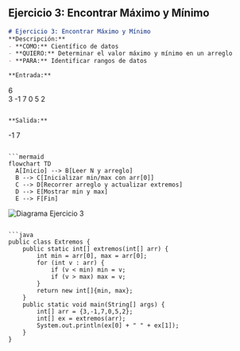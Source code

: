 ## Ejercicio 3: Encontrar Máximo y Mínimo

```markdown
# Ejercicio 3: Encontrar Máximo y Mínimo  
**Descripción:**  
- **COMO:** Científico de datos  
- **QUIERO:** Determinar el valor máximo y mínimo en un arreglo  
- **PARA:** Identificar rangos de datos  

**Entrada:**  
```
6  
3 -1 7 0 5 2
```

**Salida:**  
```
-1 7
```

```mermaid
flowchart TD
  A[Inicio] --> B[Leer N y arreglo]  
  B --> C[Inicializar min/max con arr[0]]  
  C --> D[Recorrer arreglo y actualizar extremos]  
  D --> E[Mostrar min y max]  
  E --> F[Fin]
```

![Diagrama Ejercicio 3](diagram3.png)
```

```java
public class Extremos {
    public static int[] extremos(int[] arr) {
        int min = arr[0], max = arr[0];
        for (int v : arr) {
            if (v < min) min = v;
            if (v > max) max = v;
        }
        return new int[]{min, max};
    }
    public static void main(String[] args) {
        int[] arr = {3,-1,7,0,5,2};
        int[] ex = extremos(arr);
        System.out.println(ex[0] + " " + ex[1]);
    }
}
```